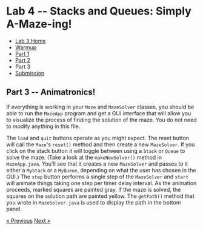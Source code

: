 # Lab 4 -- Stacks and Queues: Simply A-Maze-ing!


* [Lab 3 Home](index.html)
* [Warmup](warmup.html)
* [Part 1](part1.html)
* [Part 2](part2.html)
* Part 3
* [Submission](submission.html)


## Part 3 -- Animatronics!

If everything is working in your `Maze` and `MazeSolver` classes, you should
be able to run the `MazeApp` program and get a GUI interface that will allow you
to visualize the process of finding the solution of the maze.  You do not need
to modify anything in this file.

The `load` and `quit` buttons operate as you might expect. The reset button
will call the `Maze`'s `reset()` method and then create a new `MazeSolver`. If
you click on the stack button it will toggle between using a `Stack` or `Queue` to
solve the maze.  (Take a look at the `makeNewSolver()` method in `MazeApp.java`.
You'll see that it creates a new `MazeSolver` and passes to it either a `MyStack`
or a `MyQueue`, depending on what the user has chosen in the GUI.)  The `step`
button performs a single step of the `MazeSolver` and `start` will animate things
taking one step per timer delay interval.  As the animation proceeds, marked
squares are painted gray.  If the maze is solved, the squares on the solution
path are painted yellow.  The `getPath()` method that you wrote in `MazeSolver.java`
is used to display the path in the bottom panel.

[&laquo; Previous](part2.html)   [Next &raquo;](submission.html)